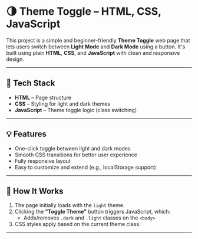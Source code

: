 # 🌗 Theme Toggle – HTML, CSS, JavaScript

This project is a simple and beginner-friendly **Theme Toggle** web page that lets users switch between **Light Mode** and **Dark Mode** using a button. It's built using plain **HTML**, **CSS**, and **JavaScript** with clean and responsive design.

---

## 🔧 Tech Stack

- **HTML** – Page structure
- **CSS** – Styling for light and dark themes
- **JavaScript** – Theme toggle logic (class switching)

---

## 💡 Features

- One-click toggle between light and dark modes
- Smooth CSS transitions for better user experience
- Fully responsive layout
- Easy to customize and extend (e.g., localStorage support)

---

## 🎯 How It Works

1. The page initially loads with the `light` theme.
2. Clicking the **"Toggle Theme"** button triggers JavaScript, which:
   - Adds/removes `.dark` and `.light` classes on the `<body>`
3. CSS styles apply based on the current theme class.

---

